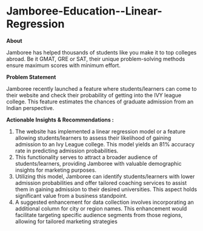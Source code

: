 # Jamboree-Education--Linear-Regression
**About**

Jamboree has helped thousands of students like you make it to top colleges abroad. Be it
GMAT, GRE or SAT, their unique problem-solving methods ensure maximum scores with
minimum effort. 

**Problem Statement**

Jamboree recently launched a feature where students/learners can come to their
website and check their probability of getting into the IVY league college. This feature estimates
the chances of graduate admission from an Indian perspective.

**Actionable Insights & Recommendations :**

1. The website has implemented a linear regression model or a feature allowing 
students/learners to assess their likelihood of gaining admission to an Ivy League 
college. This model yields an 81% accuracy rate in predicting admission 
probabilities.
2. This functionality serves to attract a broader audience of students/learners, 
providing Jamboree with valuable demographic insights for marketing purposes.
3. Utilizing this model, Jamboree can identify students/learners with lower admission 
probabilities and offer tailored coaching services to assist them in gaining admission
to their desired universities. This aspect holds significant value from a business 
standpoint.
4. A suggested enhancement for data collection involves incorporating an additional 
column for city or region names. This enhancement would facilitate targeting 
specific audience segments from those regions, allowing for tailored marketing 
strategies

